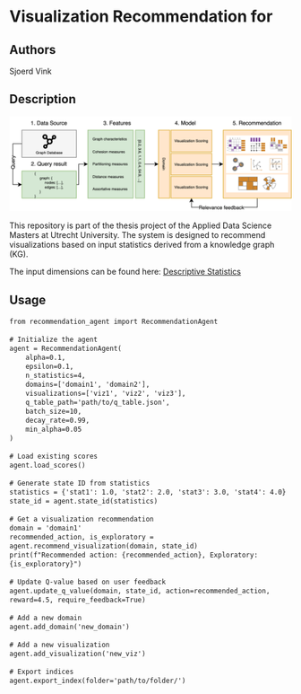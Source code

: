 # Visualization Recommendation for

## Authors

Sjoerd Vink

## Description

![pipeline](./reports/images/pipeline.png)

This repository is part of the thesis project of the Applied Data Science Masters at Utrecht University. The system is designed to recommend visualizations based on input statistics derived from a knowledge graph (KG).

The input dimensions can be found here: [Descriptive Statistics](https://git.science.uu.nl/graphpolaris/experiments/descriptive-analytics)

## Usage

```
from recommendation_agent import RecommendationAgent

# Initialize the agent
agent = RecommendationAgent(
    alpha=0.1,
    epsilon=0.1,
    n_statistics=4,
    domains=['domain1', 'domain2'],
    visualizations=['viz1', 'viz2', 'viz3'],
    q_table_path='path/to/q_table.json',
    batch_size=10,
    decay_rate=0.99,
    min_alpha=0.05
)

# Load existing scores
agent.load_scores()

# Generate state ID from statistics
statistics = {'stat1': 1.0, 'stat2': 2.0, 'stat3': 3.0, 'stat4': 4.0}
state_id = agent.state_id(statistics)

# Get a visualization recommendation
domain = 'domain1'
recommended_action, is_exploratory = agent.recommend_visualization(domain, state_id)
print(f"Recommended action: {recommended_action}, Exploratory: {is_exploratory}")

# Update Q-value based on user feedback
agent.update_q_value(domain, state_id, action=recommended_action, reward=4.5, require_feedback=True)

# Add a new domain
agent.add_domain('new_domain')

# Add a new visualization
agent.add_visualization('new_viz')

# Export indices
agent.export_index(folder='path/to/folder/')
```
